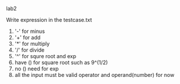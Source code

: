 lab2

Write expression in the testcase.txt

1. '-' for minus
2. '+' for add
3. '*' for multiply
4. '/' for divide
5. '^' for squre root and exp
6. have () for square root such as 9^(1/2)
7. no () need for exp
8. all the input must be valid operator and operand(number) for now
